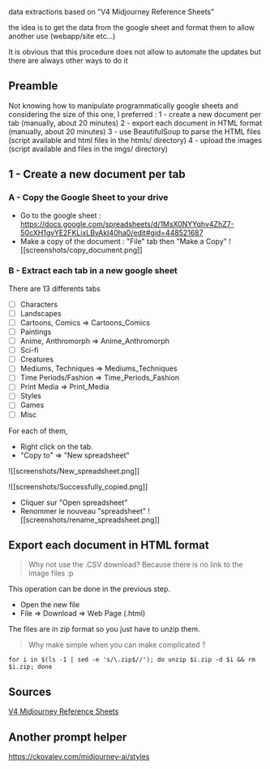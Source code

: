 data extractions based on "V4 Midjourney Reference Sheets"

the idea is to get the data from the google sheet and format them to allow another use (webapp/site etc...)

It is obvious that this procedure does not allow to automate the updates but there are always other ways to do it

## Preamble
Not knowing how to manipulate programmatically google sheets and considering the size of this one, I preferred :
1 - create a new document per tab (manually, about 20 minutes)
2 - export each document in HTML format (manually, about 20 minutes)
3 - use BeautifulSoup to parse the HTML files (script available and html files in the htmls/ directory)
4 - upload the images (script available and files in the imgs/ directory)

## 1 - Create a new document per tab

### A - Copy the Google Sheet to your drive
- Go to the google sheet : https://docs.google.com/spreadsheets/d/1MsX0NYYqhv4ZhZ7-50cXH1gvYE2FKLixLBvAkI40ha0/edit#gid=448521687
- Make a copy of the document : "File" tab then "Make a Copy"
![[screenshots/copy_document.png]]

### B - Extract each tab in a new google sheet

There are 13 differents tabs

- [ ] Characters
- [ ] Landscapes
- [ ] Cartoons, Comics => Cartoons_Comics
- [ ] Paintings
- [ ] Anime, Anthromorph => Anime_Anthromorph
- [ ] Sci-fi
- [ ] Creatures
- [ ] Mediums, Techniques => Mediums_Techniques
- [ ] Time Periods/Fashion => Time_Periods_Fashion
- [ ] Print Media => Print_Media
- [ ] Styles
- [ ] Games
- [ ] Misc

For each of them, 
- Right click on the tab.
- "Copy to" => "New spreadsheet"

![[screenshots/New_spreadsheet.png]]

![[screenshots/Successfully_copied.png]]

- Cliquer sur "Open spreadsheet"
- Renommer le nouveau "spreadsheet"
![[screenshots/rename_spreadsheet.png]]

## Export each document in HTML format
> Why not use the .CSV download?
> Because there is no link to the image files :p 

This operation can be done in the previous step.
- Open the new file
- File => Download => Web Page (.html)

The files are in zip format so you just have to unzip them.
> Why make simple when you can make complicated ?

```shell
for i in $(ls -1 | sed -e 's/\.zip$//'); do unzip $i.zip -d $i && rm $i.zip; done
```



## Sources

[V4 Midjourney Reference Sheets](https://docs.google.com/spreadsheets/d/1MsX0NYYqhv4ZhZ7-50cXH1gvYE2FKLixLBvAkI40ha0/edit#gid=448521687) 

## Another prompt helper

https://ckovalev.com/midjourney-ai/styles